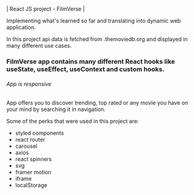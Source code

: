 | React JS project - FilmVerse |

Implementing what's learned so far and translating into dynamic web application.

In this project api data is fetched from .themoviedb.org and displayed in many different use cases.

### FilmVerse app contains many different React hooks like useState, useEffect, useContext and custom hooks.

###### App is responsive

App offers you to discover trending, top rated or any movie you have on your mind by searching it in navigation.

Some of the perks that were used in this project are:

- styled components
- react router
- carousel
- axios
- react spinners
- svg
- framer motion
- iframe
- localStorage

